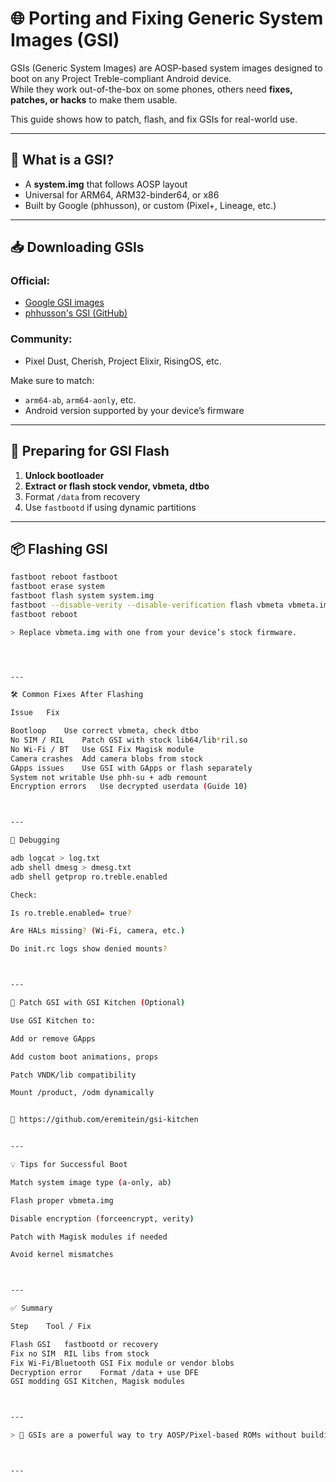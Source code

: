 # 🌐 Porting and Fixing Generic System Images (GSI)

GSIs (Generic System Images) are AOSP-based system images designed to boot on any Project Treble-compliant Android device.  
While they work out-of-the-box on some phones, others need **fixes, patches, or hacks** to make them usable.

This guide shows how to patch, flash, and fix GSIs for real-world use.

---

## 🧩 What is a GSI?

- A **system.img** that follows AOSP layout
- Universal for ARM64, ARM32-binder64, or x86
- Built by Google (phhusson), or custom (Pixel+, Lineage, etc.)

---

## 📥 Downloading GSIs

### Official:
- [Google GSI images](https://source.android.com/docs/core/ota/gsi)
- [phhusson's GSI (GitHub)](https://github.com/phhusson/treble_experimentations)

### Community:
- Pixel Dust, Cherish, Project Elixir, RisingOS, etc.

Make sure to match:
- `arm64-ab`, `arm64-aonly`, etc.
- Android version supported by your device’s firmware

---

## 🔧 Preparing for GSI Flash

1. **Unlock bootloader**
2. **Extract or flash stock vendor, vbmeta, dtbo**
3. Format `/data` from recovery
4. Use `fastbootd` if using dynamic partitions

---

## 📦 Flashing GSI

```bash
fastboot reboot fastboot
fastboot erase system
fastboot flash system system.img
fastboot --disable-verity --disable-verification flash vbmeta vbmeta.img
fastboot reboot

> Replace vbmeta.img with one from your device’s stock firmware.




---

🛠 Common Fixes After Flashing

Issue	Fix

Bootloop	Use correct vbmeta, check dtbo
No SIM / RIL	Patch GSI with stock lib64/lib*ril.so
No Wi-Fi / BT	Use GSI Fix Magisk module
Camera crashes	Add camera blobs from stock
GApps issues	Use GSI with GApps or flash separately
System not writable	Use phh-su + adb remount
Encryption errors	Use decrypted userdata (Guide 10)



---

🧪 Debugging

adb logcat > log.txt
adb shell dmesg > dmesg.txt
adb shell getprop ro.treble.enabled

Check:

Is ro.treble.enabled= true?

Are HALs missing? (Wi-Fi, camera, etc.)

Do init.rc logs show denied mounts?



---

🔧 Patch GSI with GSI Kitchen (Optional)

Use GSI Kitchen to:

Add or remove GApps

Add custom boot animations, props

Patch VNDK/lib compatibility

Mount /product, /odm dynamically


🔗 https://github.com/eremitein/gsi-kitchen


---

💡 Tips for Successful Boot

Match system image type (a-only, ab)

Flash proper vbmeta.img

Disable encryption (forceencrypt, verity)

Patch with Magisk modules if needed

Avoid kernel mismatches



---

✅ Summary

Step	Tool / Fix

Flash GSI	fastbootd or recovery
Fix no SIM	RIL libs from stock
Fix Wi-Fi/Bluetooth	GSI Fix module or vendor blobs
Decryption error	Format /data + use DFE
GSI modding	GSI Kitchen, Magisk modules



---

> 🚀 GSIs are a powerful way to try AOSP/Pixel-based ROMs without building from source — just patch smartly and test often!



---
